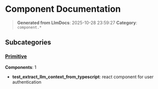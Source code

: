 # Component Documentation

> **Generated from LlmDocs**: 2025-10-28 23:59:27
> **Category**: `component.*`

## Subcategories

### [Primitive](primitive.md)

**Components**: 1

- **test_extract_llm_context_from_typescript**: react component for user authentication


